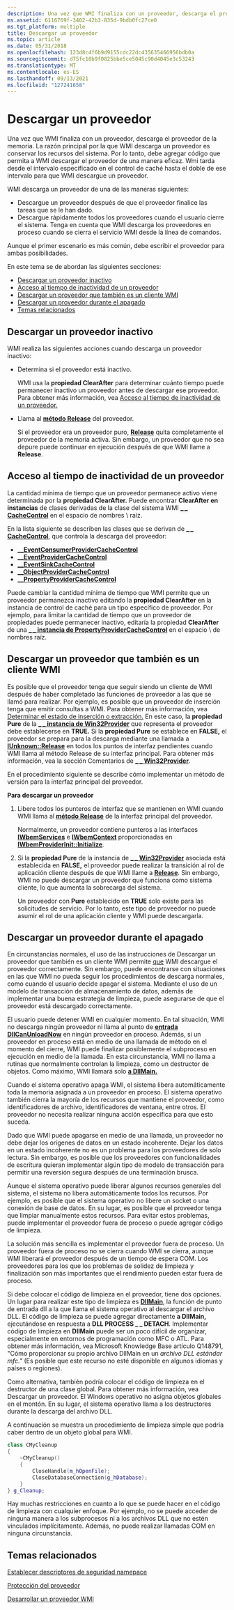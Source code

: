 ```yaml
---
description: Una vez que WMI finaliza con un proveedor, descarga el proveedor de la memoria.
ms.assetid: 6116769f-3402-42b3-835d-9bdb0fc27ce0
ms.tgt_platform: multiple
title: Descargar un proveedor
ms.topic: article
ms.date: 05/31/2018
ms.openlocfilehash: 123d8c4f6b9d9155cdc22dc435635466956bdb0a
ms.sourcegitcommit: d75fc10b9f0825bbe5ce5045c90d4045e3c53243
ms.translationtype: MT
ms.contentlocale: es-ES
ms.lasthandoff: 09/13/2021
ms.locfileid: "127241658"
---
```

# <a name="unloading-a-provider"></a>Descargar un proveedor

Una vez que WMI finaliza con un proveedor, descarga el proveedor de la memoria. La razón principal por la que WMI descarga un proveedor es conservar los recursos del sistema. Por lo tanto, debe agregar código que permita a WMI descargar el proveedor de una manera eficaz. Wmi tarda desde el intervalo especificado en el control de caché hasta el doble de ese intervalo para que WMI descargue un proveedor.

WMI descarga un proveedor de una de las maneras siguientes:

-   Descargue un proveedor después de que el proveedor finalice las tareas que se le han dado.
-   Descargue rápidamente todos los proveedores cuando el usuario cierre el sistema. Tenga en cuenta que WMI descarga los proveedores en proceso cuando se cierra el servicio WMI desde la línea de comandos.

Aunque el primer escenario es más común, debe escribir el proveedor para ambas posibilidades.

En este tema se de abordan las siguientes secciones:

-   [Descargar un proveedor inactivo](#unloading-an-idle-provider)
-   [Acceso al tiempo de inactividad de un proveedor](#accessing-the-idle-time-for-a-provider)
-   [Descargar un proveedor que también es un cliente WMI](#unloading-a-provider-that-is-also-a-wmi-client)
-   [Descargar un proveedor durante el apagado](#unloading-a-provider-during-shutdown)
-   [Temas relacionados](#related-topics)

## <a name="unloading-an-idle-provider"></a>Descargar un proveedor inactivo

WMI realiza las siguientes acciones cuando descarga un proveedor inactivo:

-   Determina si el proveedor está inactivo.

    WMI usa la **propiedad ClearAfter** para determinar cuánto tiempo puede permanecer inactivo un proveedor antes de descargar ese proveedor. Para obtener más información, vea [Acceso al tiempo de inactividad de un proveedor.](#accessing-the-idle-time-for-a-provider)

-   Llama al [**método Release**](/windows/win32/api/unknwn/nf-unknwn-iunknown-release) del proveedor.

    Si el proveedor era un proveedor puro, [**Release**](/windows/win32/api/unknwn/nf-unknwn-iunknown-release) quita completamente el proveedor de la memoria activa. Sin embargo, un proveedor que no sea depure puede continuar en ejecución después de que WMI llame a **Release**.

## <a name="accessing-the-idle-time-for-a-provider"></a>Acceso al tiempo de inactividad de un proveedor

La cantidad mínima de tiempo que un proveedor permanece activo viene determinada por la **propiedad ClearAfter.** Puede encontrar **ClearAfter en instancias** de clases derivadas de la clase del sistema WMI [**\_ \_ CacheControl**](--cachecontrol.md) en el espacio de nombres \\ raíz.

En la lista siguiente se describen las clases que se derivan de [**\_ \_ CacheControl**](--cachecontrol.md), que controla la descarga del proveedor:

-   [**\_\_EventConsumerProviderCacheControl**](--eventconsumerprovidercachecontrol.md)
-   [**\_\_EventProviderCacheControl**](--eventprovidercachecontrol.md)
-   [**\_\_EventSinkCacheControl**](--eventsinkcachecontrol.md)
-   [**\_\_ObjectProviderCacheControl**](--objectprovidercachecontrol.md)
-   [**\_\_PropertyProviderCacheControl**](--propertyprovidercachecontrol.md)

Puede cambiar la cantidad mínima de tiempo que WMI permite que un proveedor permanezca inactivo editando la **propiedad ClearAfter** en la instancia de control de caché para un tipo específico de proveedor. Por ejemplo, para limitar la cantidad de tiempo que un proveedor de propiedades puede permanecer inactivo, editaría la propiedad **ClearAfter** de una [**\_ \_ instancia de PropertyProviderCacheControl**](--propertyprovidercachecontrol.md) en el espacio \\ de nombres raíz.

## <a name="unloading-a-provider-that-is-also-a-wmi-client"></a>Descargar un proveedor que también es un cliente WMI

Es posible que el proveedor tenga que seguir siendo un cliente de WMI después de haber completado las funciones de proveedor a las que se llamó para realizar. Por ejemplo, es posible que un proveedor de inserción tenga que emitir consultas a WMI. Para obtener más información, vea [Determinar el estado de inserción o extracción.](determining-push-or-pull-status.md) En este caso, la **propiedad Pure** de la [**\_ \_ instancia de Win32Provider**](--win32provider.md) que representa el proveedor debe establecerse en **TRUE.** Si la **propiedad Pure** se establece en **FALSE,** el proveedor se prepara para la descarga mediante una llamada a [**IUnknown::Release**](/windows/win32/api/unknwn/nf-unknwn-iunknown-release) en todos los puntos de interfaz pendientes cuando WMI llama al método Release de su interfaz principal. Para obtener más información, vea la sección Comentarios de [**\_ \_ Win32Provider**](--win32provider.md).

En el procedimiento siguiente se describe cómo implementar un método de versión para la interfaz principal del proveedor.

**Para descargar un proveedor**

1.  Libere todos los punteros de interfaz que se mantienen en WMI cuando WMI llama al [**método Release**](/windows/win32/api/unknwn/nf-unknwn-iunknown-release) de la interfaz principal del proveedor.

    Normalmente, un proveedor contiene punteros a las interfaces [**IWbemServices**](/windows/desktop/api/WbemCli/nn-wbemcli-iwbemservices) e [**IWbemContext**](/windows/desktop/api/WbemCli/nn-wbemcli-iwbemcontext) proporcionadas en [**IWbemProviderInit::Initialize**](/windows/desktop/api/Wbemprov/nf-wbemprov-iwbemproviderinit-initialize).

2.  Si la **propiedad Pure** de la instancia de [**\_ \_ Win32Provider**](--win32provider.md) asociada está establecida en **FALSE,** el proveedor puede realizar la transición al rol de aplicación cliente después de que WMI llame a [**Release**](/windows/win32/api/unknwn/nf-unknwn-iunknown-release). Sin embargo, WMI no puede descargar un proveedor que funciona como sistema cliente, lo que aumenta la sobrecarga del sistema.

    Un proveedor con **Pure** establecido en **TRUE** solo existe para las solicitudes de servicio. Por lo tanto, este tipo de proveedor no puede asumir el rol de una aplicación cliente y WMI puede descargarla.

## <a name="unloading-a-provider-during-shutdown"></a>Descargar un proveedor durante el apagado

En circunstancias normales, el uso de las instrucciones de Descargar un proveedor que también es un cliente WMI permite [que](#unloading-a-provider-that-is-also-a-wmi-client) WMI descargue el proveedor correctamente. Sin embargo, puede encontrarse con situaciones en las que WMI no pueda seguir los procedimientos de descarga normales, como cuando el usuario decide apagar el sistema. Mediante el uso de un modelo de transacción de almacenamiento de datos, además de implementar una buena estrategia de limpieza, puede asegurarse de que el proveedor está descargado correctamente.

El usuario puede detener WMI en cualquier momento. En tal situación, WMI no descarga ningún proveedor ni llama al punto de [**entrada DllCanUnloadNow**](/windows/win32/api/combaseapi/nf-combaseapi-dllcanunloadnow) en ningún proveedor en proceso. Además, si un proveedor en proceso está en medio de una llamada de método en el momento del cierre, WMI puede finalizar posiblemente el subproceso en ejecución en medio de la llamada. En esta circunstancia, WMI no llama a rutinas que normalmente controlan la limpieza, como un destructor de objetos. Como máximo, WMI llamará solo [**a DllMain.**](/windows/desktop/Dlls/dllmain)

Cuando el sistema operativo apaga WMI, el sistema libera automáticamente toda la memoria asignada a un proveedor en proceso. El sistema operativo también cierra la mayoría de los recursos que mantiene el proveedor, como identificadores de archivo, identificadores de ventana, entre otros. El proveedor no necesita realizar ninguna acción específica para que esto suceda.

Dado que WMI puede apagarse en medio de una llamada, un proveedor no debe dejar los orígenes de datos en un estado incoherente. Dejar los datos en un estado incoherente no es un problema para los proveedores de solo lectura. Sin embargo, es posible que los proveedores con funcionalidades de escritura quieran implementar algún tipo de modelo de transacción para permitir una reversión segura después de una terminación brusca.

Aunque el sistema operativo puede liberar algunos recursos generales del sistema, el sistema no libera automáticamente todos los recursos. Por ejemplo, es posible que el sistema operativo no libere un socket o una conexión de base de datos. En su lugar, es posible que el proveedor tenga que limpiar manualmente estos recursos. Para evitar estos problemas, puede implementar el proveedor fuera de proceso o puede agregar código de limpieza.

La solución más sencilla es implementar el proveedor fuera de proceso. Un proveedor fuera de proceso no se cierra cuando WMI se cierra, aunque WMI liberará el proveedor después de un tiempo de espera COM. Los proveedores para los que los problemas de solidez de limpieza y finalización son más importantes que el rendimiento pueden estar fuera de proceso.

Si debe colocar el código de limpieza en el proveedor, tiene dos opciones. Un lugar para realizar este tipo de limpieza es [**DllMain**](/windows/desktop/Dlls/dllmain), la función de punto de entrada dll a la que llama el sistema operativo al descargar el archivo DLL. El código de limpieza se puede agregar directamente **a DllMain,** ejecutándose en respuesta a **DLL PROCESS \_ \_ DETACH**. Implementar código de limpieza en **DllMain** puede ser un poco difícil de organizar, especialmente en entornos de programación como MFC o ATL. Para obtener más información, vea Microsoft Knowledge Base artículo Q148791, "Cómo proporcionar su propio archivo DllMain en un *archivo DLL estándar mfc."* (Es posible que este recurso no esté disponible en algunos idiomas y países o regiones).

Como alternativa, también podría colocar el código de limpieza en el destructor de una clase global. Para obtener más información, vea Descargar un proveedor. El Windows operativo no asigna objetos globales en el montón. En su lugar, el sistema operativo llama a los destructores durante la descarga del archivo DLL.

A continuación se muestra un procedimiento de limpieza simple que podría caber dentro de un objeto global para WMI.


```C++
class CMyCleanup
{
    ~CMyCleanup()
    {
        CloseHandle(m_hOpenFile);
        CloseDatabaseConnection(g_hDatabase);
    }
} g_Cleanup;
```



Hay muchas restricciones en cuanto a lo que se puede hacer en el código de limpieza con cualquier enfoque. Por ejemplo, no se puede acceder de ninguna manera a los subprocesos ni a los archivos DLL que no estén vinculados implícitamente. Además, no puede realizar llamadas COM en ninguna circunstancia.

## <a name="related-topics"></a>Temas relacionados

<dl> <dt>

[Establecer descriptores de seguridad namepace](setting-namespace-security-descriptors.md)
</dt> <dt>

[Protección del proveedor](securing-your-provider.md)
</dt> <dt>

[Desarrollar un proveedor WMI](developing-a-wmi-provider.md)
</dt> </dl>

 

 
